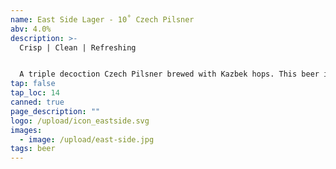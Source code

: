 ```yaml
---
name: East Side Lager - 10˚ Czech Pilsner
abv: 4.0%
description: >-
  Crisp | Clean | Refreshing


  A triple decoction Czech Pilsner brewed with Kazbek hops. This beer is refreshing, crisp and clean. Has that classic Czech hop herbal notes along with bright notes of lemon citrus.
tap: false
tap_loc: 14
canned: true
page_description: ""
logo: /upload/icon_eastside.svg
images:
  - image: /upload/east-side.jpg
tags: beer
---
```

